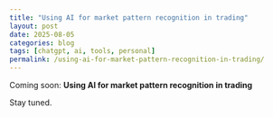 ```yaml
---
title: "Using AI for market pattern recognition in trading"
layout: post
date: 2025-08-05
categories: blog
tags: [chatgpt, ai, tools, personal]
permalink: /using-ai-for-market-pattern-recognition-in-trading/
---
```


Coming soon: **Using AI for market pattern recognition in trading**

Stay tuned.
